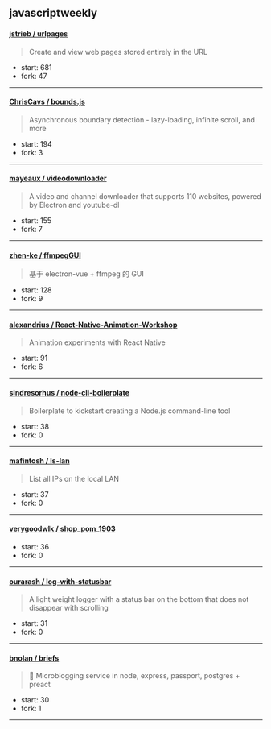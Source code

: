 ## javascriptweekly

#### [jstrieb / urlpages](https://github.com/jstrieb/urlpages)

> Create and view web pages stored entirely in the URL 

+ start: 681
+ fork: 47

----


#### [ChrisCavs / bounds.js](https://github.com/ChrisCavs/bounds.js)

> Asynchronous boundary detection - lazy-loading, infinite scroll, and more

+ start: 194
+ fork: 3

----


#### [mayeaux / videodownloader](https://github.com/mayeaux/videodownloader)

> A video and channel downloader that supports 110 websites, powered by Electron and youtube-dl

+ start: 155
+ fork: 7

----


#### [zhen-ke / ffmpegGUI](https://github.com/zhen-ke/ffmpegGUI)

> 基于 electron-vue + ffmpeg 的 GUI

+ start: 128
+ fork: 9

----


#### [alexandrius / React-Native-Animation-Workshop](https://github.com/alexandrius/React-Native-Animation-Workshop)

> Animation experiments with React Native

+ start: 91
+ fork: 6

----


#### [sindresorhus / node-cli-boilerplate](https://github.com/sindresorhus/node-cli-boilerplate)

> Boilerplate to kickstart creating a Node.js command-line tool

+ start: 38
+ fork: 0

----


#### [mafintosh / ls-lan](https://github.com/mafintosh/ls-lan)

> List all IPs on the local LAN

+ start: 37
+ fork: 0

----


#### [verygoodwlk / shop_pom_1903](https://github.com/verygoodwlk/shop_pom_1903)

> 

+ start: 36
+ fork: 0

----


#### [ourarash / log-with-statusbar](https://github.com/ourarash/log-with-statusbar)

> A light weight logger with a status bar on the bottom that does not disappear with scrolling

+ start: 31
+ fork: 0

----


#### [bnolan / briefs](https://github.com/bnolan/briefs)

> 👙 Microblogging service in node, express, passport, postgres + preact

+ start: 30
+ fork: 1

----

